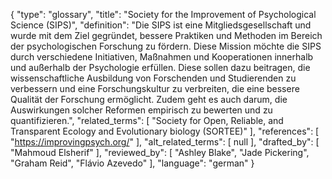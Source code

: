 {
    "type": "glossary",
    "title": "Society for the Improvement of Psychological Science (SIPS)",
    "definition": "Die SIPS ist eine Mitgliedsgesellschaft und wurde mit dem Ziel gegründet, bessere Praktiken und Methoden im Bereich der psychologischen Forschung zu fördern. Diese Mission möchte die SIPS durch verschiedene Initiativen, Maßnahmen und Kooperationen innerhalb und außerhalb der Psychologie erfüllen. Diese sollen dazu beitragen, die wissenschaftliche Ausbildung von Forschenden und Studierenden zu verbessern und eine Forschungskultur zu verbreiten, die eine bessere Qualität der Forschung ermöglicht. Zudem geht es auch darum, die Auswirkungen solcher Reformen empirisch zu bewerten und zu quantifizieren.",
    "related_terms": [
        "Society for Open, Reliable, and Transparent Ecology and Evolutionary biology (SORTEE)"
    ],
    "references": [
        "https://improvingpsych.org/"
    ],
    "alt_related_terms": [
        null
    ],
    "drafted_by": [
        "Mahmoud Elsherif"
    ],
    "reviewed_by": [
        "Ashley Blake",
        "Jade Pickering",
        "Graham Reid",
        "Flávio Azevedo"
    ],
    "language": "german"
}